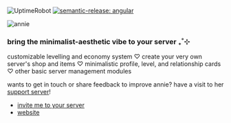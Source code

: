 ![UptimeRobot](https://img.shields.io/uptimerobot/ratio/m792603658-7e50ae6bb7f048a0435792d8) [![semantic-release: angular](https://img.shields.io/badge/semantic--release-angular-e10079?logo=semantic-release)](https://github.com/semantic-release/semantic-release)

![annie](https://i.ibb.co.com/5swkj7k/annie-public-banner-final.png)

### bring the minimalist-aesthetic vibe to your server  ₊˚⊹
customizable levelling and economy system ♡  create your very own server's shop and items ♡ minimalistic profile, level, and relationship cards ♡  other basic server management modules


wants to get in touch or share feedback to improve annie? have a visit to her [support server](https://discord.gg/HjPHCyG346)!


* [invite me to your server](https://discord.com/api/oauth2/authorize?client_id=501461775821176832&permissions=140056587334&scope=bot%20applications.commands)
* [website](https://www.annie.gg)
